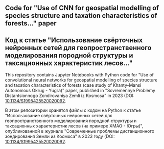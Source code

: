 ## Code for "Use of CNN for geospatial modelling of species structure and taxation characteristics of forests..." paper
## Код к статье "Использование свёрточных нейронных сетей для геопространственного моделирования породной структуры и таксационных характеристик лесов..."
This repository contains Jupyter Notebooks with Python code for "Use of convolutional neural networks for geospatial modelling of species structure and taxation characteristics of forests (case study of Khanty-Mansi Autonomous Okrug - Yugra)" paper, published in "Sovremennye Problemy Distantsionnogo Zondirovaniya Zemli iz Kosmosa" in 2023 (DOI: [10.1134/S1995425520020092](https://doi.org/10.21046/2070-7401-2023-20-2-75-93).

В этом репозитории хранятся файлы с кодом на Python к статье "Использование свёрточных нейронных сетей для геопространственного моделирования породной структуры и таксационных характеристик лесов (на примере ХМАО - Югры)", опубликованной в журнале "Современные проблемы дистанционного зондирования Земли из Космоса" в 2023 году (DOI: [10.1134/S1995425520020092](https://doi.org/10.21046/2070-7401-2023-20-2-75-93).
